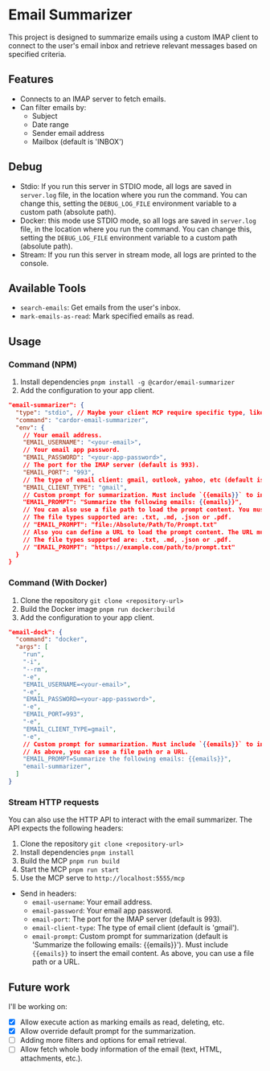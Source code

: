 # Email Summarizer

This project is designed to summarize emails using a custom IMAP client to connect to the user's email inbox and retrieve relevant messages based on specified criteria.

## Features
- Connects to an IMAP server to fetch emails.
- Can filter emails by:
  - Subject
  - Date range
  - Sender email address
  - Mailbox (default is 'INBOX')
  
## Debug
- Stdio: If you run this server in STDIO mode, all logs are saved in `server.log` file, in the location where you run the command. You can change this, setting the `DEBUG_LOG_FILE` environment variable to a custom path (absolute path).
- Docker: this mode use STDIO mode, so all logs are saved in `server.log` file, in the location where you run the command. You can change this, setting the `DEBUG_LOG_FILE` environment variable to a custom path (absolute path).
- Stream: If you run this server in stream mode, all logs are printed to the console.

## Available Tools

- `search-emails`: Get emails from the user's inbox.
- `mark-emails-as-read`: Mark specified emails as read.

## Usage

### Command (NPM)
1. Install dependencies `pnpm install -g @cardor/email-summarizer`
2. Add the configuration to your app client.
```json
"email-summarizer": {
  "type": "stdio", // Maybe your client MCP require specific type, like 'stdio'
  "command": "cardor-email-summarizer",
  "env": {
    // Your email address.
    "EMAIL_USERNAME": "<your-email>", 
    // Your email app password.
    "EMAIL_PASSWORD": "<your-app-password>",
    // The port for the IMAP server (default is 993).
    "EMAIL_PORT": "993",  
    // The type of email client: gmail, outlook, yahoo, etc (default is 'gmail').
    "EMAIL_CLIENT_TYPE": "gmail", 
    // Custom prompt for summarization. Must include `{{emails}}` to insert the email content.
    "EMAIL_PROMPT": "Summarize the following emails: {{emails}}", 
    // You can also use a file path to load the prompt content. You must use absolute path.
    // The file types supported are: .txt, .md, .json or .pdf.
    // "EMAIL_PROMPT": "file:/Absolute/Path/To/Prompt.txt"
    // Also you can define a URL to load the prompt content. The URL must return a text content.
    // The file types supported are: .txt, .md, .json or .pdf.
    // "EMAIL_PROMPT": "https://example.com/path/to/prompt.txt"
  }
}
```

### Command (With Docker)
1. Clone the repository `git clone <repository-url>`
2. Build the Docker image `pnpm run docker:build`
3. Add the configuration to your app client.
```json
"email-dock": {
  "command": "docker",
  "args": [
    "run",
    "-i",
    "--rm",
    "-e",
    "EMAIL_USERNAME=<your-email>",
    "-e",
    "EMAIL_PASSWORD=<your-app-password>",
    "-e",
    "EMAIL_PORT=993",
    "-e",
    "EMAIL_CLIENT_TYPE=gmail",
    "-e",
    // Custom prompt for summarization. Must include `{{emails}}` to insert the email content.
    // As above, you can use a file path or a URL.
    "EMAIL_PROMPT=Summarize the following emails: {{emails}}", 
    "email-summarizer",
  ]
}
```

### Stream HTTP requests
You can also use the HTTP API to interact with the email summarizer. The API expects the following headers:
1. Clone the repository `git clone <repository-url>`
2. Install dependencies `pnpm install`
3. Build the MCP `pnpm run build`
4. Start the MCP `pnpm run start`
5. Use the MCP serve to `http://localhost:5555/mcp`
  - Send in headers:
    - `email-username`: Your email address.
    - `email-password`: Your email app password.
    - `email-port`: The port for the IMAP server (default is 993).
    - `email-client-type`: The type of email client (default is 'gmail').
    - `email-prompt`: Custom prompt for summarization (default is 'Summarize the following emails: {{emails}}'). Must include `{{emails}}` to insert the email content. As above, you can use a file path or a URL.


## Future work

I'll be working on:
- [x] Allow execute action as marking emails as read, deleting, etc.
- [x] Allow override default prompt for the summarization.
- [ ] Adding more filters and options for email retrieval.
- [ ] Allow fetch whole body information of the email (text, HTML, attachments, etc.).
